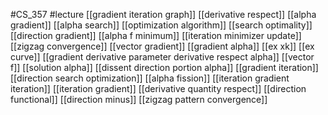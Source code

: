 #CS_357
#lecture
[[gradient iteration graph]]
[[derivative respect]]
[[alpha gradient]]
[[alpha search]]
[[optimization algorithm]]
[[search optimality]]
[[direction gradient]]
[[alpha f minimum]]
[[iteration minimizer update]]
[[zigzag convergence]]
[[vector gradient]]
[[gradient alpha]]
[[ex xk]]
[[ex curve]]
[[gradient derivative parameter derivative respect alpha]]
[[vector f]]
[[solution alpha]]
[[dissent direction portion alpha]]
[[gradient iteration]]
[[direction search optimization]]
[[alpha fission]]
[[iteration gradient iteration]]
[[iteration gradient]]
[[derivative quantity respect]]
[[direction functional]]
[[direction minus]]
[[zigzag pattern convergence]]
